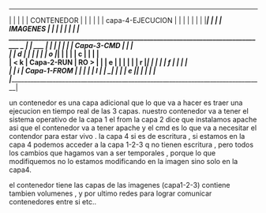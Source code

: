 



____________________________________________________________________________________________________
|                                                                                                   | 
|                                                                                                   |
|                                   CONTENEDOR                                                      |
|                                                                                                   |
|                                                                                                   |
|                                 capa-4-EJECUCION                                                  |
|                                                                                                   |
|                                                                                                   |
|                                                                                                   |
|___________________________________________________________________________________________________|
|                                                                                                   |
|                                      IMAGENES                                                     | 
|                                                                                                   |
|                                                                                                   | 
|                                                                                                   |
|         ______________________________________________________________________________         _  |
|    ___  |                                                                             |         | | 
|   |     |                         Capa-3-CMD                                          |         | |  
|   |  d  |                                                                             |         | |
|   |  o  |_____________________________________________________________________________|         | |
|   |  c  |                                                                             |         | |   
|  <   k  |                         Capa-2-RUN                                          |   RO    > |
|   |  e  |                                                                             |         | |
|   |  r  |_____________________________________________________________________________|         | |
|   |  f  |                                                                             |         | |   
|   |  i  |                         Capa-1-FROM                                         |         | | 
|   |  l  |                                                                             |        _| |
|   |  e  |_____________________________________________________________________________|           | 
|   |___                                                                                            |
|___________________________________________________________________________________________________|




un contenedor es una capa adicional que lo que va a hacer es traer una ejecucion en tiempo real de las 3 capas. nuestro contenedor va a tener el sistema operativo de la capa 1 el from  la capa 2 dice que instalamos apache asi que el contenedor va a tener apache y el cmd es lo que va a necesitar el contendor para estar vivo .  la capa 4 si es de escritura , si estamos en la capa 4 podemos acceder a la capa 1-2-3 q no tienen escritura , pero todos los cambios que hagamos van a ser temporales , porque lo que modifiquemos no lo estamos modificando en la imagen sino solo en la capa4.

el contenedor tiene las capas de las imagenes (capa1-2-3) contiene  tambien volumenes , y por ultimo redes para lograr comunicar contenedores entre si etc..

